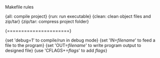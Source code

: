Makefile rules

{all: compile project}
{run: run executable}
{clean: clean object files and zip/tar}
{zip/tar: compress project folder}

{======================}

{set \'debug=1\' to compile/run in debug mode}
{set \'IN=*filename*\' to feed a file to the program}
{set \'OUT=*filename*\' to write program output to designed file}
{use \'CFLAGS+=*flags*\' to add *flags*}
